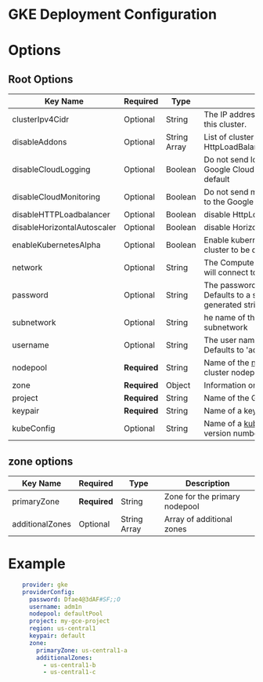 # GKE Deployment Configuration

# Options
## Root Options
| Key Name | Required | Type | Description|
| --- | --- | --- | --- |
| clusterIpv4Cidr | Optional | String | The IP address range of the container pods in this cluster. |
| disableAddons | Optional | String Array | List of cluster addons to disable. Options are HttpLoadBalancing,HorizontalPodAutoscaling |
| disableCloudLogging | Optional | Boolean | Do not send logs from the cluster to the Google Cloud Logging API. Enabled by default |
| disableCloudMonitoring | Optional | Boolean | Do not send metrics from pods in the cluster to the Google Cloud Monitoring API |
| disableHTTPLoadbalancer | Optional | Boolean | disable HttpLoadBalancing addon |
| disableHorizontalAutoscaler | Optional | Boolean | disable HorizontalPodAutoscaling addon |
| enableKubernetesAlpha | Optional | Boolean | Enable kubernetes alpha features. Will cause cluster to be deleted after 30 days. (false) |
| network | Optional | String | The Compute Engine Network that the cluster will connect to. Defaults to 'default' |
| password | Optional | String | The password to use for cluster auth. Defaults to a server-specified randomly-generated string |
| subnetwork | Optional | String | he name of the Google Compute Engine subnetwork |
| username | Optional | String | The user name to use for cluster auth. Defaults to 'admin' |
| nodepool | __Required__ | String | Name of the [nodepool](../nodepools/README.md) to use as the primary cluster nodepool |
| zone | __Required__ | Object | Information on cluster zones |
| project | __Required__ | String  | Name of the Google Cloud project to use |
| keypair | __Required__ | String | Name of a keypair object |
| kubeConfig | Optional | String | Name of a [kubeConfig](../kubernetes.md) object. Only name and version number are relevant |


## zone options
| Key Name | Required | Type | Description|
| --- | --- | --- | --- |
| primaryZone | __Required__ | String | Zone for the primary nodepool |
| additionalZones | Optional | String Array | Array of additional zones |


# Example
```yaml
    provider: gke
    providerConfig:
      password: Dfae4@3dAF#SF;;O
      username: adm1n
      nodepool: defaultPool
      project: my-gce-project
      region: us-central1 
      keypair: default
      zone:
        primaryZone: us-central1-a
        additionalZones: 
          - us-central1-b
          - us-central1-c
```

